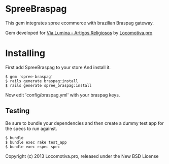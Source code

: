 SpreeBraspag
============

This gem integrates spree ecommerce with brazilian Braspag gateway.

Gem developed for [Via Lumina - Artigos Religiosos](http://www.vialumina.com.br/) by [Locomotiva.pro](http://locomotiva.pro/)


Installing
=======

First add SpreeBraspag to your store And install it.

    $ gem 'spree-braspag'
    $ rails generate braspag:install
    $ rails generate spree_braspag:install

Now edit 'config/braspag.yml' with your braspag keys.

Testing
-------

Be sure to bundle your dependencies and then create a dummy test app for the specs to run against.

    $ bundle
    $ bundle exec rake test_app
    $ bundle exec rspec spec

Copyright (c) 2013 Locomotiva.pro, released under the New BSD License
